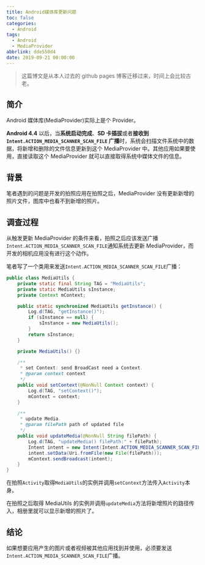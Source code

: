 ```yaml
---
title: Android媒体库更新问题
toc: false
categories:
  - Android
tags:
  - Android
  - MediaProvider
abbrlink: dde550d4
date: 2019-09-21 00:00:00
---
```


> 这篇博文是从本人过去的 github pages 博客迁移过来，时间上会比较古老。

## 简介

Android 媒体库(MediaProvider)实际上是个 Provider。

**Android 4.4** 以后，当**系统启动完成**、**SD 卡插拔**或者**接收到 `Intent.ACTION_MEDIA_SCANNER_SCAN_FILE` 广播**时，系统会扫描文件系统中的数据，将新增和删除的文件信息更新到这个 MediaProvider 中。其他应用如果要使用，直接读取这个 MediaProvider 就可以直接取得系统中媒体文件的信息。

<!--more-->

## 背景

笔者遇到的问题是开发的拍照应用在拍照之后，MediaProvider 没有更新新增的照片文件，图库中也看不到新增的照片。

## 调查过程

从触发更新 MediaProvider 的条件来看，拍照之后应该发送广播`Intent.ACTION_MEDIA_SCANNER_SCAN_FILE`通知系统去更新 MediaProvider，而开发的相机应用没有进行这个动作。

笔者写了一个类用来发送`Intent.ACTION_MEDIA_SCANNER_SCAN_FILE`广播：

```java
public class MediaUtils {
    private static final String TAG = "MediaUtils";
    private static MediaUtils sInstance;
    private Context mContext;

    public static synchronized MediaUtils getInstance() {
        Log.d(TAG, "getInstance()");
        if (sInstance == null) {
            sInstance = new MediaUtils();
        }
        return sInstance;
    }

    private MediaUtils() {}

    /**
     * set Context: send BroadCast need a Context.
     * @param context context
     */
    public void setContext(@NonNull Context context) {
        Log.d(TAG, "setContext()");
        mContext = context;
    }

    /**
     * update Media.
     * @param filePath path of updated file
     */
    public void updateMedia(@NonNull String filePath) {
        Log.d(TAG, "updateMedia() filePath:" + filePath);
        Intent intent = new Intent(Intent.ACTION_MEDIA_SCANNER_SCAN_FILE);
        intent.setData(Uri.fromFile(new File(filePath)));
        mContext.sendBroadcast(intent);
    }
}
```

在拍照`Activity`取得`MediaUtils`的实例并调用`setContext`方法传入`Activity`本身。

在拍照之后取得 MediaUtils 的实例并调用`updateMedia`方法将新增照片的路径传入，相册里就可以显示新增的照片了。

## 结论

如果想要应用产生的图片或者视频被其他应用找到并使用，必须要发送`Intent.ACTION_MEDIA_SCANNER_SCAN_FILE`广播。
